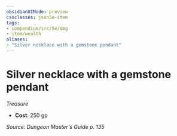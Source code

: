 ```yaml
---
obsidianUIMode: preview
cssclasses: json5e-item
tags:
- compendium/src/5e/dmg
- item/wealth
aliases: 
- "Silver necklace with a gemstone pendant"
---
```

# Silver necklace with a gemstone pendant
*Treasure*  

- **Cost**: 250 gp

*Source: Dungeon Master's Guide p. 135*